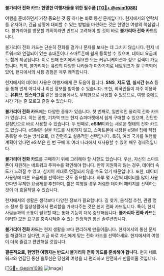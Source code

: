 **불가리아 전화 카드: 현명한 여행자들을 위한 필수품 [[TG💪+ @esim1088](https://t.me/s/esim1088)]**

여행을 준비하면서 가장 중요한 것 중 하나는 바로 통신 문제입니다. 현지에서의 연락처를 유지하고, 긴급 상황에 대비할 수 있는 방법을 마련하는 것은 현명한 여행의 핵심입니다. 불가리아를 방문할 계획이라면 반드시 고려해야 할 것이 바로 **불가리아 전화 카드**입니다.

불가리아 전화 카드는 단순히 전화를 걸거나 문자를 보내는 데 그치지 않습니다. 현지 네트워크와 연결되어 있는 휴대폰이나 스마트폰에 쉽게 등록할 수 있으며, 데이터 요금제도 함께 제공됩니다. 이로 인해 현지에서 필요한 모든 커뮤니케이션과 정보 검색이 가능합니다. 특히, 불가리아는 유럽의 다양한 나라들과 마찬가지로 네트워크가 잘 구축되어 있어, 현지에서의 사용 경험은 매우 쾌적합니다.

현지에서의 데이터 사용은 여행자에게 큰 도움이 됩니다. **SNS**, **지도 앱**, **실시간 뉴스** 등을 통해 언제 어디서나 최신 정보를 받아볼 수 있습니다. 또한, 외국인들이 자주 이용하는 **유튜브**, **인스타그램** 같은 플랫폼에서도 무제한으로 사용할 수 있으므로, 여행 중에도 시간 가는 줄 모르고 즐길 수 있습니다.

**불가리아 전화 카드**에는 다양한 종류가 있습니다. 첫 번째로, 일반적인 물리적 전화 카드가 있습니다. 이는 공항, 기차역 또는 현지 슈퍼마켓에서 쉽게 구매할 수 있으며, 간단한 설정만으로 바로 사용할 수 있습니다. 두 번째로, **eSIM**이라는 새로운 형태의 전화 카드도 있습니다. eSIM은 실물 카드를 사용하지 않고, 스마트폰에 내장된 eSIM 칩에 직접 등록할 수 있는 방식으로, 더 간편하고 실용적인 선택입니다. 특히, 여러 국가를 여행할 계획이 있다면 eSIM은 한 번 구매 후 여러 나라에서 재사용할 수 있어 매우 경제적입니다.

**불가리아 전화 카드**를 구매하기 위해 고려해야 할 사항도 있습니다. 우선, 자신의 스마트폰이 지원하는 네트워크 주파수를 확인해야 합니다. 만약 지원하지 않는 경우, 데이터 속도가 느려질 수 있고, 심지어 제대로 연결되지 않을 수도 있기 때문입니다. 또한, 데이터 사용량에 따른 요금제를 선택하는 것도 중요합니다. 하루 몇 시간씩 데이터를 많이 사용한다면 무제한 요금제를 추천하며, 짧은 여행일 경우 저렴한 데이터 패키지를 선택하는 것이 더 효율적일 수 있습니다.

현지에서의 생활은 생각보다 다양한 정보가 필요합니다. 길 찾기, 음식점 추천, 관광 명소 정보 등 일상생활에서 편리함을 가져다주는 것은 현지 전화 카드입니다. 특히, 현지 사람들과의 소통이 필요할 때는 통화 기능이 더욱 중요해집니다. **불가리아 전화 카드**는 이러한 모든 요구를 충족시켜줄 수 있는 안정적인 통신 솔루션입니다.

**불가리아 전화 카드**는 현지 생활을 보다 편리하게 만들어줍니다. 현지에서의 통신 문제를 해결하고 싶다면, 지금 바로 자신에게 맞는 전화 카드를 선택하세요. 현지에서의 여행이 더욱 즐겁고 편안해질 것입니다.

**결론적으로, 현명한 여행자는 반드시 불가리아 전화 카드를 준비해야 합니다.** 현지 네트워크와 연결된 통신 솔루션은 당신의 여행을 더 편리하고 안전하게 만들어줄 것입니다. 

[[TG💪+ @esim1088](https://t.me/s/esim1088) ![Image](https://i.postimg.cc/Y0z9fWf4/image.png)]